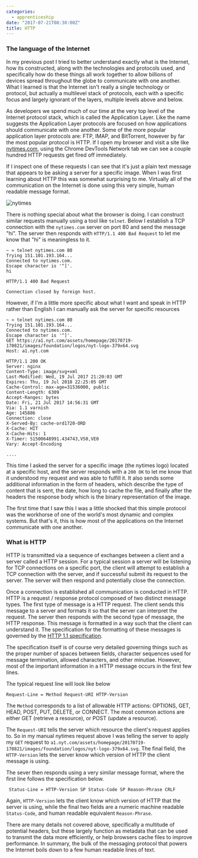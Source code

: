 ```yaml
---
categories: 
  - apprenticeship
date: "2017-07-21T08:30:00Z"
title: HTTP
---
```


### The language of the Internet 
In my previous post I tried to better understand exactly what is the
Internet, how its constructed, along with the technologies and protocols used,
and specifically how do these things all work together to allow 
billions of devices spread throughout the globe to communicate with one
another. What I learned is that the Internet isn't really a single technology or
protocol, but actually a multilevel stack of protocols, each with a specific focus 
and largely ignorant of the layers, multiple levels above and below. 

As developers we spend much of our time at the very top level of the Internet
protocol stack, which is called the Application Layer. Like the name suggests
the Application Layer protocols are focused on how applications should
communicate with one another. Some of the more popular application layer
protocols are: FTP, IMAP, and BitTorrent, however by far the most popular
protocol is HTTP. If I open my browser and visit a site like
[nytimes.com](www.nytimes.com), 
using the Chrome DevTools Network tab we can see a couple hundred HTTP requests
get fired off immediately.

If I inspect one of these requests I can see that it's just a plain text message 
that appears to be asking a server for a specific image. When I was first
learning about HTTP this was somewhat surprising to me. Virtually all of the
communication on the Internet is done using this very simple, human readable
message format.  

![nytimes](/assets/2017-07-21-nytimes-get.png)

There is nothing special about what the browser is doing. I can construct
similar requests manually using a tool like `telnet`. Below I establish a TCP 
connection with the `nytimes.com` server on port 80 and send the message "hi".
The server then responds with `HTTP/1.1 400 Bad Request` to let me know that
"hi" is meaningless to it.

```shell_session
~ » telnet nytimes.com 80
Trying 151.101.193.164...
Connected to nytimes.com.
Escape character is '^]'.
hi

HTTP/1.1 400 Bad Request

Connection closed by foreign host.
```

However, if I'm a little more specific about what I want and speak in HTTP
rather than English I can manually ask the server for specific resources

```shell_session
~ » telnet nytimes.com 80
Trying 151.101.193.164...
Connected to nytimes.com.
Escape character is '^]'.
GET https://a1.nyt.com/assets/homepage/20170719-170821/images/foundation/logos/nyt-logo-379x64.svg
Host: a1.nyt.com

HTTP/1.1 200 OK
Server: nginx
Content-Type: image/svg+xml
Last-Modified: Wed, 19 Jul 2017 21:20:03 GMT
Expires: Thu, 19 Jul 2018 22:25:05 GMT
Cache-Control: max-age=31536000, public
Content-Length: 6309
Accept-Ranges: bytes
Date: Fri, 21 Jul 2017 14:56:31 GMT
Via: 1.1 varnish
Age: 145886
Connection: close
X-Served-By: cache-ord1720-ORD
X-Cache: HIT
X-Cache-Hits: 1
X-Timer: S1500648991.434743,VS0,VE0
Vary: Accept-Encoding

....
```
This time I asked the server for a specific image (the nytimes logo) located at
a specific host, and the server responds with a `200 OK` to let me know that it
understood my request and was able to fulfill it. It also sends some additional
information in the form of headers, which describe the type of content that 
is sent, the date, how long to cache the file, and finally after the headers
the response body which is the binary representation of the image. 

The first time that I saw this I was a little shocked that this simple protocol
was the workhorse of one of the world's most dynamic and complex systems. But
that's it, this is how most of the applications on the Internet communicate with
one another.  

### What is HTTP
HTTP is transmitted via a sequence of exchanges between a client and a server
called a HTTP session. For a typical session a server will be listening for TCP
connections on a specific port, the client will attempt to establish a TCP
connection with the server, and if successful submit its request to the server.
The server will then respond and potentially close the connection.

Once a connection is established all communication is conducted in HTTP.
HTTP is a request / response protocol composed of two distinct message types.
The first type of message is a HTTP request. The client sends this message to
a server and formats it so that the server can interpret the request. The server
then responds with the second type of message, the HTTP response. This message is
formatted in a way such that the client can understand it. The specification for
the formatting of these messages is governed by the [HTTP 1.1
specification](https://tools.ietf.org/html/rfc2616).

The specification itself is of course very detailed governing things such as the
proper number of spaces between fields, character sequences used for message
termination, allowed characters, and other minutiae. However, most of 
the important information in a HTTP message occurs in the first few lines.  

The typical request line will look like below

```
Request-Line = Method Request-URI HTTP-Version 
```

The `Method` corresponds to a list of allowable HTTP actions: OPTIONS, GET,
HEAD, POST, PUT, DELETE, or CONNECT.  The most common actions are either GET
(retrieve a resource), or POST (update a resource).  

The `Request-URI` tells the server which resource the client's request applies
to. So in my manual nytimes request above I was telling the server to apply my
`GET` request to
`a1.nyt.com/assets/homepage/20170719-170821/images/foundation/logos/nyt-logo-379x64.svg`.
The final field, the `HTTP-Version` lets the server know which version of HTTP the client message is using.

The sever then responds using a very similar message format, where the first
line follows the specification below.

```
 Status-Line = HTTP-Version SP Status-Code SP Reason-Phrase CRLF
```

Again, `HTTP-Version` lets the client know which version of HTTP that the server is
using, while the final two fields are a numeric machine readable `Status-Code`,
and human readable equivalent `Reason-Phrase`. 

There are many details not covered above, specifically a multitude of potential
headers, but these largely function as metadata that can be used to transmit the
data more efficiently, or help browsers cache files to improve performance. In
summary, the bulk of the messaging protocol that powers the Internet boils down
to a few human readable lines of text.
